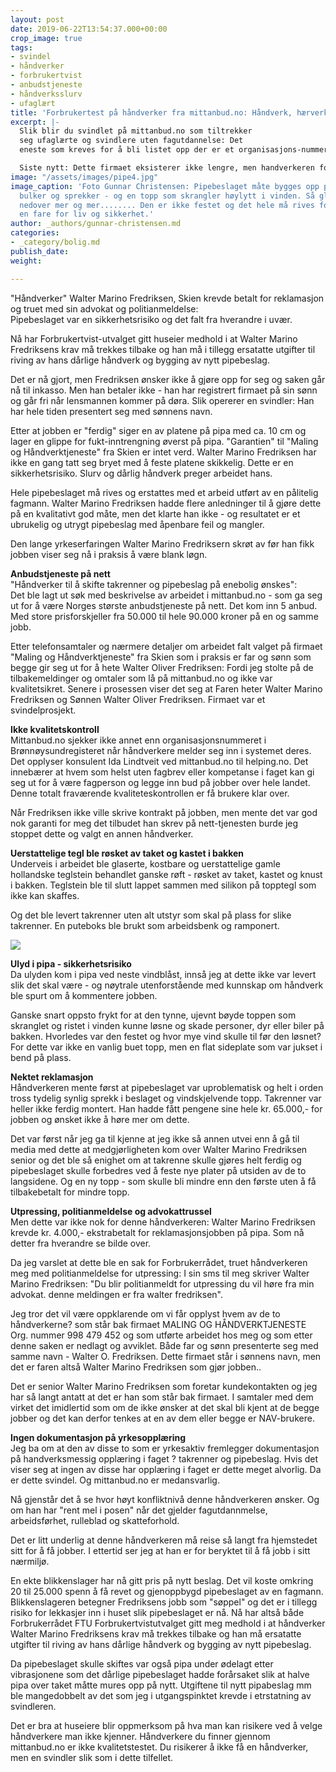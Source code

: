 ```yaml
---
layout: post
date: 2019-06-22T13:54:37.000+00:00
crop_image: true
tags:
- svindel
- håndverker
- forbrukertvist
- anbudstjeneste
- håndverksslurv
- ufaglært
title: 'Forbrukertest på håndverker fra mittanbud.no: Håndverk, hærverk eller svindel?'
excerpt: |-
  Slik blir du svindlet på mittanbud.no som tiltrekker
  seg ufaglærte og svindlere uten fagutdannelse: Det
  eneste som kreves for å bli listet opp der er et organisasjons-nummer i Brønnøysund-registeret.

  Siste nytt: Dette firmaet eksisterer ikke lengre, men handverkeren fortsetter under annet navn. Se opp for denne svindleren! "Håndverker" Walter Marino Fredriksen, Skien krevde betalt for reklamasjon og truet med sin advokat og politianmeldelse: Pipebeslaget var en sikkerhetsrisiko og det falt fra hverandre i uvær.
image: "/assets/images/pipe4.jpg"
image_caption: 'Foto Gunnar Christensen: Pipebeslaget måte bygges opp på nytt: Stygge
  bulker og sprekker - og en topp som skrangler høylytt i vinden. Så glir endeplata
  nedover mer og mer........ Den er ikke festet og det hele må rives fordi det er
  en fare for liv og sikkerhet.'
author: _authors/gunnar-christensen.md
categories:
- _category/bolig.md
publish_date: 
weight: 

---
```

"Håndverker" Walter Marino Fredriksen, Skien krevde betalt for reklamasjon og truet med sin advokat og politianmeldelse:  
Pipebeslaget var en sikkerhetsrisiko og det falt fra hverandre i uvær.

Nå har Forbrukertvist-utvalget gitt huseier medhold i at Walter Marino Fredriksens krav må trekkes tilbake og han må i tillegg ersatatte utgifter til riving av hans dårlige håndverk og bygging av nytt pipebeslag.

Det er nå gjort, men Fredriksen ønsker ikke å gjøre opp for seg og saken går nå til inkasso. Men han betaler ikke - han har registrert firmaet på sin sønn og går fri når lensmannen kommer på døra. Slik opererer en svindler: Han har hele tiden presentert seg med sønnens navn.

Etter at jobben er "ferdig" siger en av platene på pipa med ca. 10 cm og lager en glippe for fukt-inntrengning øverst på pipa. "Garantien" til "Maling og Håndverktjeneste" fra Skien er intet verd. Walter Marino Fredriksen har ikke en gang tatt seg bryet med å feste platene skikkelig. Dette er en sikkerhetsrisiko. Slurv og dårlig håndverk preger arbeidet hans.

Hele pipebeslaget må rives og erstattes med et arbeid utført av en pålitelig fagmann. Walter Marino Fredriksen hadde flere anledninger til å gjøre dette på en kvalitativt god måte, men det klarte han ikke - og resultatet er et ubrukelig og utrygt pipebeslag med åpenbare feil og mangler.

Den lange yrkeserfaringen Walter Marino Fredriksern skrøt av før han fikk jobben viser seg nå i praksis å være blank løgn.

**Anbudstjeneste på nett**  
"Håndverker til å skifte takrenner og pipebeslag på enebolig ønskes":  
Det ble lagt ut søk med beskrivelse av arbeidet i mittanbud.no - som ga seg ut for å være Norges største anbudstjeneste på nett. Det kom inn 5 anbud. Med store prisforskjeller fra 50.000 til hele 90.000 kroner på en og samme jobb.

Etter telefonsamtaler og nærmere detaljer om arbeidet falt valget på firmaet "Maling og Håndverktjeneste" fra Skien som i praksis er far og sønn som begge gir seg ut for å hete Walter Oliver Fredriksen: Fordi jeg stolte på de tilbakemeldinger og omtaler som lå på mittanbud.no og ikke var kvalitetsikret. Senere i prosessen viser det seg at Faren heter Walter Marino Fredriksen og Sønnen Walter Oliver Fredriksen. Firmaet var et svindelprosjekt.

**Ikke kvalitetskontroll**  
Mittanbud.no sjekker ikke annet enn organisasjonsnummeret i Brønnøysundregisteret når håndverkere melder seg inn i systemet deres. Det opplyser konsulent Ida Lindtveit ved mittanbud.no til helping.no. Det innebærer at hvem som helst uten fagbrev eller kompetanse i faget kan gi seg ut for å være fagperson og legge inn bud på jobber over hele landet. Denne totalt fraværende kvaliteteskontrollen er få brukere klar over.

Når Fredriksen ikke ville skrive kontrakt på jobben, men mente det var god nok garanti for meg det tilbudet han skrev på nett-tjenesten burde jeg stoppet dette og valgt en annen håndverker.

**Uerstattelige tegl ble røsket av taket og kastet i bakken**  
Underveis i arbeidet ble glaserte, kostbare og uerstattelige gamle hollandske teglstein behandlet ganske røft - røsket av taket, kastet og knust i bakken. Teglstein ble til slutt lappet sammen med silikon på topptegl som ikke kan skaffes.

Og det ble levert takrenner uten alt utstyr som skal på plass for slike takrenner. En puteboks ble brukt som arbeidsbenk og ramponert.

![](http://www.helping.no/pipe22.jpg)

**Ulyd i pipa - sikkerhetsrisiko**  
Da ulyden kom i pipa ved neste vindblåst, innså jeg at dette ikke var levert slik det skal være - og nøytrale utenforstående med kunnskap om håndverk ble spurt om å kommentere jobben.

Ganske snart oppsto frykt for at den tynne, ujevnt bøyde toppen som skranglet og ristet i vinden kunne løsne og skade personer, dyr eller biler på bakken. Hvorledes var den festet og hvor mye vind skulle til før den løsnet? For dette var ikke en vanlig buet topp, men en flat sideplate som var jukset i bend på plass.

**Nektet reklamasjon**  
Håndverkeren mente først at pipebeslaget var uproblematisk og helt i orden tross tydelig synlig sprekk i beslaget og vindskjelvende topp. Takrenner var heller ikke ferdig montert. Han hadde fått pengene sine hele kr. 65.000,- for jobben og ønsket ikke å høre mer om dette.

Det var først når jeg ga til kjenne at jeg ikke så annen utvei enn å gå til media med dette at medgjørligheten kom over Walter Marino Fredriksen senior og det ble så enighet om at takrenne skulle gjøres helt ferdig og pipebeslaget skulle forbedres ved å feste nye plater på utsiden av de to langsidene. Og en ny topp - som skulle bli mindre enn den første uten å få tilbakebetalt for mindre topp.

**Utpressing, politianmeldelse og advokattrussel**  
Men dette var ikke nok for denne håndverkeren: Walter Marino Fredriksen krevde kr. 4.000,- ekstrabetalt for reklamasjonsjobben på pipa. Som nå detter fra hverandre se bilde over.

Da jeg varslet at dette ble en sak for Forbrukerrådet, truet håndverkeren meg med politianmeldelse for utpressing: I sin sms til meg skriver Walter Marino Fredriksen: "Du blir politianmeldt for utpressing du vil høre fra min advokat. denne meldingen er fra walter fredriksen".

Jeg tror det vil være oppklarende om vi får opplyst hvem av de to håndverkerne? som står bak firmaet MALING OG HÅNDVERKTJENESTE Org. nummer 998 479 452 og som utførte arbeidet hos meg og som etter denne saken er nedlagt og avviklet. Både far og sønn presenterte seg med samme navn - Walter O. Fredriksen. Dette firmaet står i sønnens navn, men det er faren altså Walter Marino Fredriksen som gjør jobben..

Det er senior Walter Marino Fredriksen som foretar kundekontakten og jeg har så langt antatt at det er han som står bak firmaet. I samtaler med dem virket det imidlertid som om de ikke ønsker at det skal bli kjent at de begge jobber og det kan derfor tenkes at en av dem eller begge er NAV-brukere.

**Ingen dokumentasjon på yrkesopplæring**  
Jeg ba om at den av disse to som er yrkesaktiv fremlegger dokumentasjon på handverksmessig opplæring i faget ? takrenner og pipebeslag. Hvis det viser seg at ingen av disse har opplæring i faget er dette meget alvorlig. Da er dette svindel. Og mittanbud.no er medansvarlig.

Nå gjenstår det å se hvor høyt konfliktnivå denne håndverkeren ønsker. Og om han har "rent mel i posen" når det gjelder fagutdannmelse, arbeidsførhet, rulleblad og skatteforhold.

Det er litt underlig at denne håndverkeren må reise så langt fra hjemstedet sitt for å få jobber. I ettertid ser jeg at han er for beryktet til å få jobb i sitt nærmiljø.

En ekte blikkenslager har nå gitt pris på nytt beslag. Det vil koste omkring 20 til 25.000 spenn å få revet og gjenoppbygd pipebeslaget av en fagmann. Blikkenslageren betegner Fredriksens jobb som "søppel" og det er i tillegg risiko for lekkasjer inn i huset slik pipebeslaget er nå. Nå har altså både Forbrukerrådet FTU Forbrukertvistutvalget gitt meg medhold i at håndverker Walter Marino Fredriksens krav må trekkes tilbake og han må ersatatte utgifter til riving av hans dårlige håndverk og bygging av nytt pipebeslag.

Da pipebeslaget skulle skiftes var også pipa under ødelagt etter vibrasjonene som det dårlige pipebeslaget hadde forårsaket slik at halve pipa over taket måtte mures opp på nytt. Utgiftene til nytt pipabeslag mm ble mangedobbelt av det som jeg i utgangspinktet krevde i etrstatning av svindleren.

Det er bra at huseiere blir oppmerksom på hva man kan risikere ved å velge håndverkere man ikke kjenner. Håndverkere du finner gjennom mittanbud.no er ikke kvalitetstestet. Du risikerer å ikke få en håndverker, men en svindler slik som i dette tilfellet.
